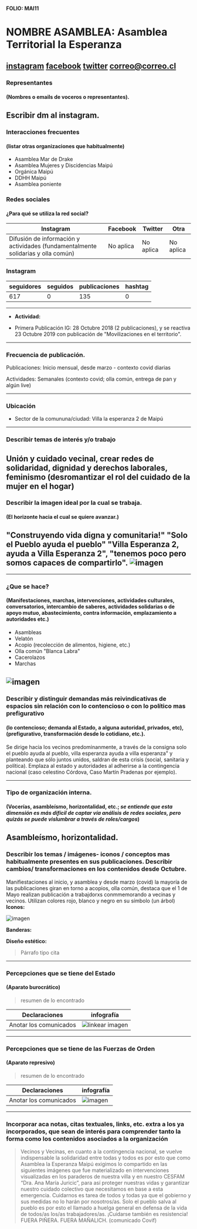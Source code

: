 #### FOLIO: MAI11
# NOMBRE ASAMBLEA: Asamblea Territorial la Esperanza 

[instagram](https://www.instagram.com/p/CHIsCmHJ1Yw/)
[facebook]()
[twitter]()
<correo@correo.cl>
---

### Representantes
#### (Nombres o emails de voceros o representantes).
Escribir dm al instagram. 
---
### Interacciones frecuentes
#### (listar otras organizaciones que habitualmente)
* Asamblea Mar de Drake 
* Asamblea Mujeres y Discidencias Maipú
* Orgánica Maipú
* DDHH Maipú
* Asamblea poniente 

### Redes sociales
#### ¿Para qué se utiliza la red social?
| Instagram | Facebook | Twitter | Otra 
|---|---|---|---|
|Difusión de información y actividades (fundamentalmente solidarias y olla común)|No aplica|No aplica| No aplica|

### **Instagram**
| seguidores | seguidos | publicaciones | hashtag 
|---|---|---|---|
|617|0|135| 0

---

* **Actividad:**   

* Primera Publicación IG: 28 Octubre 2018 (2 publicaciones), y se reactiva 23 Octubre 2019 con publicación de "Movilizaciones en el territorio".

---
### Frecuencia de publicación.

Publicaciones: Inicio mensual, desde marzo - contexto covid diarias

Actividades: Semanales (contexto covid; olla común, entrega de pan y algún live)

---
### Ubicación
* Sector de la comununa/ciudad: Villa la esperanza 2 de Maipú

---
### Describir temas de interés y/o trabajo
Unión y cuidado vecinal, crear redes de solidaridad, dignidad y derechos laborales, feminismo (desromantizar el rol del cuidado de la mujer en el hogar)
---
### Describir la imagen ideal por la cual se trabaja.
#### (El horizonte hacia el cual se quiere avanzar.)
"Construyendo vida digna y comunitaria!" "Solo el Pueblo ayuda el pueblo" "Villa Esperanza 2, ayuda a Villa Esperanza 2", "tenemos poco pero somos capaces de compartirlo". 
![imagen](/Imag/esperanza.png) 
---
---
### ¿Que se hace?
#### (Manifestaciones, marchas, intervenciones, actividades culturales, conversatorios, intercambio de saberes, actividades solidarias o de apoyo mutuo, abastecimiento, contra información, emplazamiento a autoridades etc.)
* Asambleas
* Velatón
* Acopio (recolección de alimentos, higiene, etc.)
* Olla común "Blanca Labra"
* Cacerolazos
* Marchas 

![imagen](/Imag/ollaespe.png)
---
### Describir y distinguir demandas más reivindicativas de espacios sin relación con lo contencioso o con lo político mas prefigurativo
#### (lo contencioso; demanda al Estado, a alguna autoridad, privados, etc), (prefigurativo, transformación desde lo cotidiano, etc.).
Se dirige hacia los vecinos predominanmente, a través de la consigna solo el pueblo ayuda al pueblo, villa esperanza ayuda a villa esperanza" y planteando que sólo juntos unidos, saldran de esta crisis (social, sanitaria y política). Emplaza al estado y autoridades al adherirse a la contingencia nacional (caso celestino Córdova, Caso Martín Pradenas por ejemplo). 

---
### Tipo de organización interna.
#### (Vocerías, asambleísmo, horizontalidad, etc.; *se entiende que esta dimensión es más difícil de captar vía análisis de redes sociales, pero quizás se puede vislumbrar a través de roles/cargos*)
Asambleísmo, horizontalidad. 
---
### Describir los temas / imágenes- iconos / conceptos mas habitualmente presentes en sus publicaciones. Describir cambios/ transformaciones en los contenidos desde Octubre.
Manifiestaciones al inicio, y asamblea y desde marzo (covid) la mayoría de las publicaciones giran en torno a acopios, olla común, destaca que el 1 de Mayo realizan publicación a trabajdorxs conmmemorando a vecinas y vecinos. 
Utilizan colores rojo, blanco y negro en su símbolo (un árbol)
**Iconos:**

![imagen](/Imag/logoespe.png)

**Banderas:**

**Diseño estético:**

> Párrafo tipo cita 

---
### Percepciones que se tiene del Estado
#### (Aparato burocrático)
> resumen de lo encontrado

| Declaraciones | infografía | 
|---|---|
|Anotar los comunicados | ![linkear imagen]() |

---
### Percepciones que se tiene de las Fuerzas de Orden
#### (Aparato represivo)
> resumen de lo encontrado

| Declaraciones | infografía | 
|---|---|
|Anotar los comunicados | ![imagen]() |


---
### Incorporar aca notas, citas textuales, links, etc. extra a los ya incorporados, que sean de interés para comprender tanto la forma como los contenidos asociados a la organización
> Vecinos y Vecinas, en cuanto a la contingencia nacional, se vuelve indispensable la solidaridad entre todas y todos es por esto que como Asamblea la Esperanza Maipú exigimos lo compartido en las siguientes imágenes que fue materializado en intervenciones visualizadas en los paraderos de nuestra villa y en nuestro CESFAM “Dra. Ana María Juricic”, para así proteger nuestras vidas y garantizar nuestro cuidado colectivo que necesitamos en base a esta emergencia. Cuidarnos es tarea de todos y todas ya que el gobierno y sus medidas no lo harán por nosotros/as.
Solo el pueblo salva al pueblo es por esto el llamado a huelga general en defensa de la vida de todos/as los/as trabajadores/as. ¡Cuidarse también es resistencia!
FUERA PIÑERA.
FUERA MAÑALICH. (comunicado Covif)
